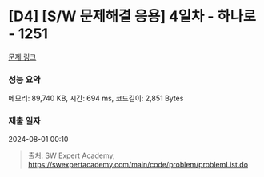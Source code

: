 # [D4] [S/W 문제해결 응용] 4일차 - 하나로 - 1251 

[문제 링크](https://swexpertacademy.com/main/code/problem/problemDetail.do?contestProbId=AV15StKqAQkCFAYD) 

### 성능 요약

메모리: 89,740 KB, 시간: 694 ms, 코드길이: 2,851 Bytes

### 제출 일자

2024-08-01 00:10



> 출처: SW Expert Academy, https://swexpertacademy.com/main/code/problem/problemList.do